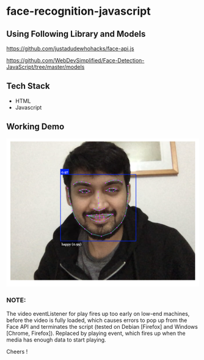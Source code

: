 # face-recognition-javascript

## Using Following Library and Models

https://github.com/justadudewhohacks/face-api.js

https://github.com/WebDevSimplified/Face-Detection-JavaScript/tree/master/models


## Tech Stack

- HTML
- Javascript


## Working Demo

![alt sample demo](https://github.com/shadman/face-recognition-javascript/blob/main/me.jpg)


### NOTE:

The video eventListener for play fires up too early on low-end machines, before the video is fully loaded, which causes errors to pop up from the Face API and terminates the script (tested on Debian [Firefox] and Windows [Chrome, Firefox]). Replaced by playing event, which fires up when the media has enough data to start playing.



Cheers !
